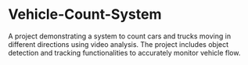 # Vehicle-Count-System
A project demonstrating a system to count cars and trucks moving in different directions using video analysis. The project includes object detection and tracking functionalities to accurately monitor vehicle flow.
